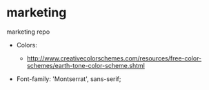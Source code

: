 # marketing
marketing repo

+ Colors:
    - http://www.creativecolorschemes.com/resources/free-color-schemes/earth-tone-color-scheme.shtml

+ Font-family: 'Montserrat', sans-serif;
